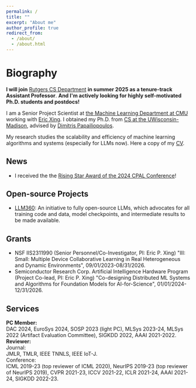 ```yaml
---
permalink: /
title: ""
excerpt: "About me"
author_profile: true
redirect_from: 
  - /about/
  - /about.html
---
```


Biography
======
**I will join** [Rutgers CS Department](https://www.cs.rutgers.edu/) **in summer 2025 as a tenure-track Assistant Professor**. **And I'm actively looking for highly self-motivated Ph.D. students and postdocs!** 

I am a Senior Project Scientist at [the Machine Learning Department at CMU](https://www.ml.cmu.edu/) working with [Eric Xing](http://www.cs.cmu.edu/~epxing/). I obtained my Ph.D. from [CS at the UWisconsin-Madison](https://www.cs.wisc.edu/), advised by [Dimitris Papailiopoulos](http://papail.io/).   

My research studies the scalability and efficiency of machine learning algorithms and systems (especially for LLMs now). Here a copy of my [CV](https://hwang595.github.io/cv/hwang_cv.pdf).   

## News
* I received the the [Rising Star Award of the 2024 CPAL Conference](https://cpal.cc/rising_stars_awardees/)!  

## Open-source Projects
* [LLM360](https://www.llm360.ai/): An initiative to fully open-source LLMs, which advocates for all training code and data, model checkpoints, and intermediate results to be made available.

## Grants
* NSF IIS2311990 (Senior Personnel/Co-Investigator, PI: Eric P. Xing) "III: Small: Multiple Device Collaborative Learning in Real Heterogeneous and Dynamic Environments", 09/01/2023-08/31/2026.  
* Semiconductor Research Corp. Artificial Intelligence Hardware Program (Project Co-lead, PI: Eric P. Xing) "Co-designing Distributed ML Systems and Algorithms for Foundation Models for AI-for-Science", 01/01/2024-12/31/2026.  

## Services
**PC Member:**  
DAC 2024, EuroSys 2024, SOSP 2023 (light PC), MLSys 2023-24, MLSys 2022 (Artifact Evaluation Committee), SIGKDD 2022, AAAI 2021-2022.  
**Reviewer:**  
Journal:  
JMLR, TMLR, IEEE TNNLS, IEEE IoT-J.  
Conference:  
ICML 2019-23 (top reviewer of ICML 2020), NeurIPS 2019-23 (top reviewer of NeurIPS 2019), CVPR 2021-23, ICCV 2021-22, ICLR 2021-24, AAAI 2021-24, SIGKDD 2022-23.  